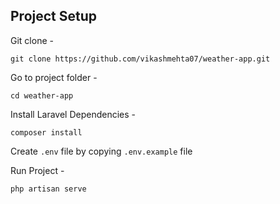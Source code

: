 ## Project Setup
Git clone -
```console
git clone https://github.com/vikashmehta07/weather-app.git
```

Go to project folder -
```console
cd weather-app
```
Install Laravel Dependencies -
```console
composer install
```
Create `.env` file by copying `.env.example` file

Run Project -
```php
php artisan serve
```
